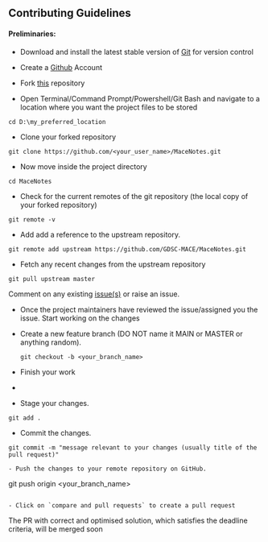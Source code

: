 ## Contributing Guidelines

#### Preliminaries:

- Download and install the latest stable version of [Git](https://git-scm.com/downloads) for version control
- Create a [Github](https://github.com/join) Account

- Fork [this](https://github.com/GDSC-MACE/MaceNotes.git) repository

- Open Terminal/Command Prompt/Powershell/Git Bash and navigate to a location where you want the project files to be stored

```
cd D:\my_preferred_location
```

- Clone your forked repository

```
git clone https://github.com/<your_user_name>/MaceNotes.git
```

- Now move inside the project directory 

```
cd MaceNotes
```

- Check for the current remotes of the git repository (the local copy of your forked repository)

```
git remote -v
```

- Add add a reference to the upstream repository.

```
git remote add upstream https://github.com/GDSC-MACE/MaceNotes.git
```
- Fetch any recent changes from the upstream repository

```
git pull upstream master
```
Comment on any existing [issue(s)](https://github.com/GDSC-MACE/MaceNotes/issues) or raise an issue.
- Once the project maintainers have reviewed the issue/assigned you the issue. Start working on the changes

- Create a new feature branch (DO NOT name it MAIN or MASTER or anything random).
  ```
  git checkout -b <your_branch_name>
  ```
- Finish your work
- 
- Stage your changes.

```
git add .
```

- Commit the changes.

```
git commit -m "message relevant to your changes (usually title of the pull request)"

- Push the changes to your remote repository on GitHub.

```
git push origin <your_branch_name>
```

- Click on `compare and pull requests` to create a pull request

```
 The PR with correct and optimised solution, which satisfies the deadline criteria, will be merged soon
